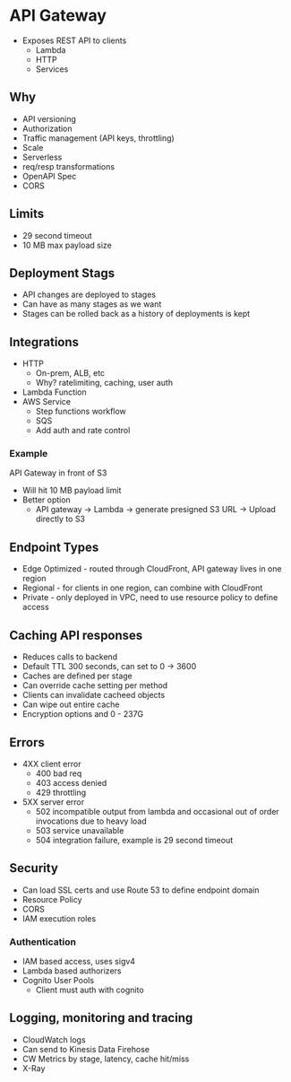 # API Gateway

* Exposes REST API to clients
  * Lambda
  * HTTP
  * Services

## Why

* API versioning
* Authorization
* Traffic management (API keys, throttling)
* Scale
* Serverless
* req/resp transformations
* OpenAPI Spec
* CORS

## Limits

* 29 second timeout
* 10 MB max payload size

## Deployment Stags

* API changes are deployed to stages
* Can have as many stages as we want
* Stages can be rolled back as a history of deployments is kept

## Integrations

* HTTP
  * On-prem, ALB, etc
  * Why? ratelimiting, caching, user auth
* Lambda Function
* AWS Service
  * Step functions workflow
  * SQS
  * Add auth and rate control

### Example

API Gateway in front of S3

* Will hit 10 MB payload limit
* Better option
  * API gateway -> Lambda -> generate presigned S3 URL -> Upload directly to S3

## Endpoint Types

* Edge Optimized - routed through CloudFront, API gateway lives in one region
* Regional - for clients in one region, can combine with CloudFront
* Private - only deployed in VPC, need to use resource policy to define access

## Caching API responses

* Reduces calls to backend
* Default TTL 300 seconds, can set to 0 -> 3600
* Caches are defined per stage
* Can override cache setting per method
* Clients can invalidate cacheed objects
* Can wipe out entire cache
* Encryption options and 0 - 237G

## Errors

* 4XX client error
  * 400 bad req
  * 403 access denied
  * 429 throttling
* 5XX server error
  * 502 incompatible output from lambda and occasional out of order invocations due to heavy load
  * 503 service unavailable
  * 504 integration failure, example is 29 second timeout

## Security

* Can load SSL certs and use Route 53 to define endpoint domain
* Resource Policy
* CORS
* IAM execution roles

### Authentication

* IAM based access, uses sigv4
* Lambda based authorizers
* Cognito User Pools
  * Client must auth with cognito

## Logging, monitoring and tracing

* CloudWatch logs
* Can send to Kinesis Data Firehose
* CW Metrics by stage, latency, cache hit/miss
* X-Ray